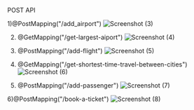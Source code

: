 POST API


1)@PostMapping("/add_airport")
![Screenshot (3)](https://github.com/acciojob/easy-trip-chand1997/assets/95063529/9ae5713e-c7de-4cf2-9ac7-eccf13c4ed59)


2)  @GetMapping("/get-largest-aiport")
![Screenshot (4)](https://github.com/acciojob/easy-trip-chand1997/assets/95063529/c794064d-740d-40f3-a4f5-63de5f268c47)


3) @PostMapping("/add-flight")
![Screenshot (5)](https://github.com/acciojob/easy-trip-chand1997/assets/95063529/2f6be9c5-f5bd-4df6-827b-1af3bb2d896b)


4) @GetMapping("/get-shortest-time-travel-between-cities")
![Screenshot (6)](https://github.com/acciojob/easy-trip-chand1997/assets/95063529/b25eca8c-e8be-486f-a81d-6d1ba8edc70a)


5) @PostMapping("/add-passenger")
 ![Screenshot (7)](https://github.com/acciojob/easy-trip-chand1997/assets/95063529/e154e704-4870-432f-9aae-d21f8340c557)


6)@PostMapping("/book-a-ticket")
![Screenshot (8)](https://github.com/acciojob/easy-trip-chand1997/assets/95063529/9e16c355-a2eb-4dd5-ae50-f20faa20cf72)





